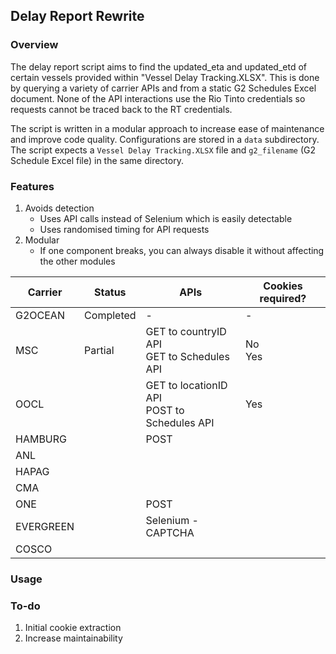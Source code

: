 ## Delay Report Rewrite

### Overview

The delay report script aims to find the updated_eta and updated_etd of certain vessels provided within "Vessel Delay Tracking.XLSX". This is done by querying a variety of carrier APIs and from a static G2 Schedules Excel document. None of the API interactions use the Rio Tinto credentials so requests cannot be traced back to the RT credentials.

The script is written in a modular approach to increase ease of maintenance and improve code quality. Configurations are stored in a `data` subdirectory. The script expects a `Vessel Delay Tracking.XLSX` file and `g2_filename` (G2 Schedule Excel file) in the same directory.

### Features

1. Avoids detection
   - Uses API calls instead of Selenium which is easily detectable
   - Uses randomised timing for API requests
2. Modular
   - If one component breaks, you can always disable it without affecting the other modules

| Carrier   | Status    | APIs                                             | Cookies required? |
| --------- | --------- | ------------------------------------------------ | ----------------- |
| G2OCEAN   | Completed | -                                                | -                 |
| MSC       | Partial   | GET to countryID API <br> GET to Schedules API   | No <br> Yes       |
| OOCL      |           | GET to locationID API <br> POST to Schedules API | Yes <br>          |
| HAMBURG   |           | POST                                             |                   |
| ANL       |           |                                                  |                   |
| HAPAG     |           |                                                  |                   |
| CMA       |           |                                                  |                   |
| ONE       |           | POST                                             |                   |
| EVERGREEN |           | Selenium - CAPTCHA                               |                   |
| COSCO     |           |                                                  |                   |

### Usage

### To-do

1. Initial cookie extraction
2. Increase maintainability

